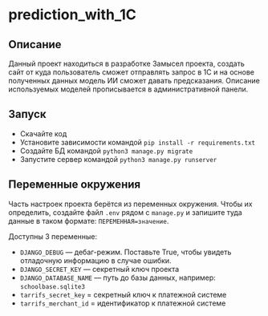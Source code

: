 # prediction_with_1C
## Описание

Данный проект находиться в разработке
Замысел проекта, создать сайт от куда пользователь сможет отправлять запрос в 1С и на основе полученных данных модель ИИ сможет давать предсказания. Описание используемых моделей прописывается в административной панели.

## Запуск

- Скачайте код
- Установите зависимости командой `pip install -r requirements.txt`
- Создайте БД командой `python3 manage.py migrate`
- Запустите сервер командой `python3 manage.py runserver`

## Переменные окружения

Часть настроек проекта берётся из переменных окружения. Чтобы их определить, создайте файл `.env` рядом с `manage.py` и
запишите туда данные в таком формате: `ПЕРЕМЕННАЯ=значение`.

Доступны 3 переменные:

- `DJANGO_DEBUG` — дебаг-режим. Поставьте True, чтобы увидеть отладочную информацию в случае ошибки.
- `DJANGO_SECRET_KEY` — секретный ключ проекта
- `DJANGO_DATABASE_NAME` — путь до базы данных, например: `schoolbase.sqlite3`
- `tarrifs_secret_key` = секретный ключ к платежной системе
- `tarrifs_merchant_id` = идентификатор к платежной системе
